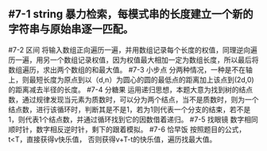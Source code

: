#7-1 string
暴力检索，每模式串的长度建立一个新的字符串与原始串逐一匹配。
 ---
#7-2 区间
将输入数组正向遍历一遍，并用数组记录每个长度的权值，同理逆向遍历一遍，用另一个数组记录权值，因为权值最大相加一定为数组长度，所以最后将数组遍历，求出两个数组的和最大值。
#7-3 小步点
分两种情况，一种是不在轴上，则最短长度为原点到以（d,n）为圆心的圆的最低点的距离加上该点到(2d,0)的距离减去半径的长度。
#7-4 分糖果
运用递归思想，本题大意为找到树的结点数，通过规律发现当元素为质数时，可以分为两个结点，当不是质数时，则为一个结点数，进行该循环时，判断其是不是1，若为1则代表一个分支的结束，若不是1，则代表1个结点数，并通过循环找到它的因数借着递归。
#7-5 找眼镜
数字相同顺时针，数字相反逆时针，剩下的跟着模拟。
#7-6 恰早饭
按照题目的公式，t<T，直接获得v快乐值，
否则获得v+T-t的快乐值，遍历找最大值。